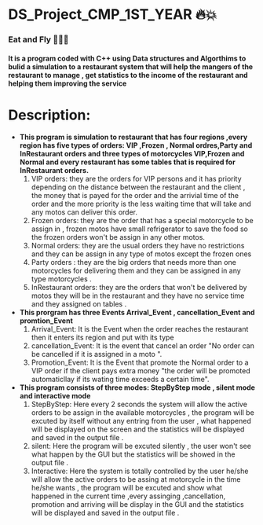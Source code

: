 # DS_Project_CMP_1ST_YEAR :fire::collision: 
### Eat and  Fly :pizza::hamburger::fork_and_knife:
#### It is a program  coded with C++ using Data structures and Algorthims to bulid a simulation to a restaurant system that will help the mangers of the restaurant to manage , get statistics to the income of the restaurant and  helping them improving the service 
# Description:
- **This program is simulation to restaurant that has four regions ,every region has five types of orders: VIP ,Frozen , Normal ordres,Party and InRestaurant orders and  three types of motorcycles VIP,Frozen and Normal and every restaurant has some tables that is required for InRestaurant orders.**
   1. VIP orders: they are the orders for VIP persons and it has priority depending on the distance between the restaurant and the client , the money that is payed for the order and the arrivial time of the order and the more priority is the less waiting  time that will take and any motos can deliver this order.
   2. Frozen orders: they are the order that has a special motorcycle to be assign in , frozen motos have  small refrigerator to save the food so the frozen orders won't be assign in any other motos.
   3. Normal orders: they are the usual orders they have no restrictions and they can be assign in any type of motos except the frozen ones
   4. Party orders : they are the big orders that needs more than one motorcycles for delivering them and they can be assigned in any type 
   motorcycles .
   5. InRestaurant orders: they are the orders that won't be delivered by motos they will be in the restaurant and they have no service time and they assigned on tables .
- **This prorgram has three Events Arrival_Event , cancellation_Event and promtion_Event**
   1. Arrival_Event: It is the Event when the order reaches the restaurant then it enters its region and put with its type
   2. cancellation_Event: It is the event that cancel an order "No order can be cancelled if it is assigned in a moto ".
   3. Promotion_Event: It is the Event that promote the Normal order to a VIP order if the client pays extra money "the order will be promoted automaticllay if its wating time exceeds a certain time".
- **This program consists of three modes: StepByStep mode  , silent mode and interactive mode**
    1. StepByStep: Here  every 2 seconds  the  system will allow the active orders to be assign in the available motorcycles , the program will be excuted by itself without any entring from the user , what happened will be displayed on the screen  and the statistics will be displayed and saved in the output file .
    2. silent: Here the program will be excuted silently , the user won't see what happen by the GUI but the statistics will be showed in the output file .
    3. Interactive: Here the system is totally controlled by the user he/she will allow the active orders to be assing at motorcycle in the time he/she wants , the program will be excuted and show what happened in the current time ,every assinging  ,cancellation, promotion and arriving will be display in the GUI and the statistics will be displayed and saved in the output file .  
